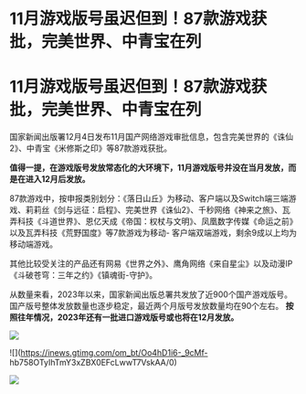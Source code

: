# 11月游戏版号虽迟但到！87款游戏获批，完美世界、中青宝在列

# 11月游戏版号虽迟但到！87款游戏获批，完美世界、中青宝在列

国家新闻出版署12月4日发布11月国产网络游戏审批信息，包含完美世界的《诛仙2》、中青宝《米修斯之印》等87款游戏获批。

**值得一提，在游戏版号发放常态化的大环境下，11月游戏版号并没在当月发放，而是在进入12月后发放。**

87款游戏中，按申报类别划分：《落日山丘》为移动、客户端以及Switch端三端游戏、莉莉丝《剑与远征：启程》、完美世界《诛仙2》、千秒网络《神来之旅》、瓦弄科技《斗道世界》、恩亿天成《帝国：权杖与文明》、凤凰数字传媒《命运之前》以及瓦弄科技《荒野国度》等7款游戏为移动-
客户端双端游戏，剩余9成以上均为移动端游戏。

其他比较受关注的产品还有网易《世界之外》、鹰角网络《来自星尘》以及动漫IP《斗破苍穹：三年之约》《镇魂街-守护》。

从数量来看，2023年以来，国家新闻出版总署共发放了近900个国产游戏版号。国产版号整体发放数量也逐步稳定，最近两个月版号发放数量均在90个左右。
**按照往年情况，2023年还有一批进口游戏版号或也将在12月发放。**

![](https://inews.gtimg.com/om_bt/OJioJKiU3FkYNE4fCUh_Hhnv9V8ZU7fyNKbiZil_UfBJQAA/0)

![](https://inews.gtimg.com/om_bt/Oo4hD1i6-_9cMf-
hb758OTyIhTmY3xZBX0EFcLwwT7VskAA/0)

![](https://inews.gtimg.com/om_bt/OejYG6itSyFs5Cevuey0f1pgglgeVJoUwT45yoXSgNXtkAA/0)

